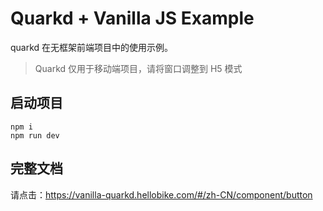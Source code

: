 # Quarkd + Vanilla JS Example

quarkd 在无框架前端项目中的使用示例。

> Quarkd 仅用于移动端项目，请将窗口调整到 H5 模式

## 启动项目

```
npm i
npm run dev
```

## 完整文档

请点击：https://vanilla-quarkd.hellobike.com/#/zh-CN/component/button